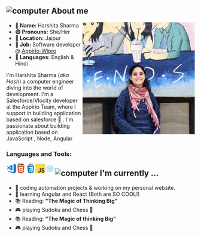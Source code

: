<h2><img src="https://thumbs.gfycat.com/AcrobaticMatureGazelle.webp" alt="computer" width="80"> About me </h2>

<div >
  <img src="" align="right" width="300">
  <img src="https://github.com/harshita02897/harshita-sharma/blob/main/32903795.jpg" align="right" width="300">
<ul>
  <li><b>👤 Name: </b> Harshita Sharma</li>
  <li><b>😄 Pronouns:</b> She/Her </li>
  <li><b>📍 Location:</b> Jaipur </li>
  <li><b>💼 Job: </b> Software developer @ <a href="https://www.wipro.com/">Appirio-Wipro</a></li>
  <li><b>📣 Languages:</b> English & Hindi</li>
</ul>

<p>I'm Harshita Sharma (<i>aka Hash</i>) a computer engineer diving into the world of development. I'm a Salesforce/Vlocity developer at the Appirio Team, 
  where I support in building application based on salesforce 🚩 . I'm passionate about building application based on JavaScript , Node, Angular
</p>

### Languages and Tools:

<img align="left" alt="Visual Studio Code" width="26px" src="https://raw.githubusercontent.com/github/explore/80688e429a7d4ef2fca1e82350fe8e3517d3494d/topics/visual-studio-code/visual-studio-code.png" />
<img align="left" alt="HTML5" width="26px" src="https://raw.githubusercontent.com/github/explore/80688e429a7d4ef2fca1e82350fe8e3517d3494d/topics/html/html.png" />
<img align="left" alt="CSS3" width="26px" src="https://raw.githubusercontent.com/github/explore/80688e429a7d4ef2fca1e82350fe8e3517d3494d/topics/css/css.png" />
<img align="left" alt="JavaScript" width="26px" src="https://raw.githubusercontent.com/github/explore/80688e429a7d4ef2fca1e82350fe8e3517d3494d/topics/javascript/javascript.png" />
<img align="left" alt="React" width="26px" src="https://raw.githubusercontent.com/github/explore/80688e429a7d4ef2fca1e82350fe8e3517d3494d/topics/react/react.png" />

</div>


<h2><img src="https://thumbs.gfycat.com/ScaryCreamyGlobefish.webp" alt="computer" width="80"> I'm currently ...</h2>

- 🔭 coding automation projects & working on my personal website.
- 🌱 learning Angular and React (Both are SO COOL!)
- 📚 Reading: **"The Magic of Thinking Big"**
- 🎮 playing Sudoku and Chess 🧟
- 📚 Reading: **"The Magic of thinking Big"**
- 🎮 playing Sudoku and Chess 🧟


